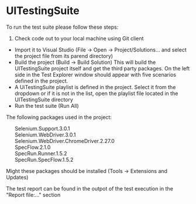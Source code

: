 # UITestingSuite
To run the test suite please follow these steps:
  1. Check code out to your local machine using Git client  
  - Import it to Visual Studio (File -> Open -> Project/Solutions... and select the project file from its parend directory)
  - Build the project (Build -> Build Solution) This will build the UITestingSuite project itself and get the third party packages.
    On the left side in the Test Explorer window should appear with five scenarios defined in the project.
  - A UiTestingSuite playlist is defined in the project. Select it from the dropdown or if it is not in the list, open the playlist file located in the UITestingSuite directory
  - Run the test suite (Run All)
  
  
 The following packages used in the project:
 <ul>
  Selenium.Support.3.0.1 <br>
  Selenium.WebDriver.3.0.1 <br>
  Selenium.WebDriver.ChromeDriver.2.27.0 <br>
  SpecFlow.2.1.0 <br>
  SpecRun.Runner.1.5.2 <br>
  SpecRun.SpecFlow.1.5.2 <br>
  </ul>
  Might these packages should be installed (Tools -> Extensions and Updates)
  
  The test report can be found in the outpot of the test execution in the "Report file:..." section
  
